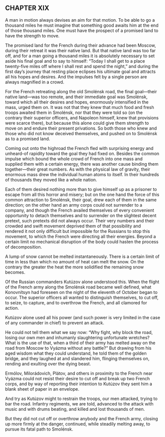 ## CHAPTER XIX

A man in motion always devises an aim for that motion. To be able to go
a thousand miles he must imagine that something good awaits him at the
end of those thousand miles. One must have the prospect of a promised
land to have the strength to move.

The promised land for the French during their advance had been Moscow,
during their retreat it was their native land. But that native land
was too far off, and for a man going a thousand miles it is absolutely
necessary to set aside his final goal and to say to himself: “Today I
shall get to a place twenty-five miles off where I shall rest and
spend the night,” and during the first day’s journey that resting place
eclipses his ultimate goal and attracts all his hopes and desires. And
the impulses felt by a single person are always magnified in a crowd.

For the French retreating along the old Smolénsk road, the final
goal—their native land—was too remote, and their immediate goal
was Smolénsk, toward which all their desires and hopes, enormously
intensified in the mass, urged them on. It was not that they knew that
much food and fresh troops awaited them in Smolénsk, nor that they were
told so (on the contrary their superior officers, and Napoleon himself,
knew that provisions were scarce there), but because this alone could
give them strength to move on and endure their present privations. So
both those who knew and those who did not know deceived themselves, and
pushed on to Smolénsk as to a promised land.

Coming out onto the highroad the French fled with surprising energy
and unheard-of rapidity toward the goal they had fixed on. Besides the
common impulse which bound the whole crowd of French into one mass and
supplied them with a certain energy, there was another cause binding
them together—their great numbers. As with the physical law of gravity,
their enormous mass drew the individual human atoms to itself. In their
hundreds of thousands they moved like a whole nation.

Each of them desired nothing more than to give himself up as a prisoner
to escape from all this horror and misery; but on the one hand the force
of this common attraction to Smolénsk, their goal, drew each of them in
the same direction; on the other hand an army corps could not surrender
to a company, and though the French availed themselves of every
convenient opportunity to detach themselves and to surrender on the
slightest decent pretext, such pretexts did not always occur. Their
very numbers and their crowded and swift movement deprived them of that
possibility and rendered it not only difficult but impossible for the
Russians to stop this movement, to which the French were directing all
their energies. Beyond a certain limit no mechanical disruption of the
body could hasten the process of decomposition.

A lump of snow cannot be melted instantaneously. There is a certain
limit of time in less than which no amount of heat can melt the snow. On
the contrary the greater the heat the more solidified the remaining snow
becomes.

Of the Russian commanders Kutúzov alone understood this. When the flight
of the French army along the Smolénsk road became well defined, what
Konovnítsyn had foreseen on the night of the eleventh of October began
to occur. The superior officers all wanted to distinguish themselves,
to cut off, to seize, to capture, and to overthrow the French, and all
clamored for action.

Kutúzov alone used all his power (and such power is very limited in the
case of any commander in chief) to prevent an attack.

He could not tell them what we say now: “Why fight, why block the road,
losing our own men and inhumanly slaughtering unfortunate wretches? What
is the use of that, when a third of their army has melted away on the
road from Moscow to Vyázma without any battle?” But drawing from his
aged wisdom what they could understand, he told them of the golden
bridge, and they laughed at and slandered him, flinging themselves on,
rending and exulting over the dying beast.

Ermólov, Milorádovich, Plátov, and others in proximity to the French
near Vyázma could not resist their desire to cut off and break up two
French corps, and by way of reporting their intention to Kutúzov they
sent him a blank sheet of paper in an envelope.

And try as Kutúzov might to restrain the troops, our men attacked,
trying to bar the road. Infantry regiments, we are told, advanced to the
attack with music and with drums beating, and killed and lost thousands
of men.

But they did not cut off or overthrow anybody and the French army,
closing up more firmly at the danger, continued, while steadily melting
away, to pursue its fatal path to Smolénsk.






